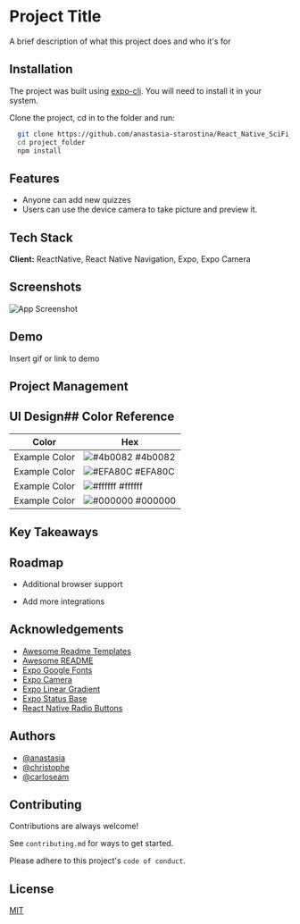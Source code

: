 # Project Title

A brief description of what this project does and who it's for

## Installation

The project was built using [expo-cli](https://expo.dev/tools#cli). You will need to install it in your system.

Clone the project, cd in to the folder and run:

```bash
  git clone https://github.com/anastasia-starostina/React_Native_SciFi_App
  cd project_folder
  npm install
```

## Features

- Anyone can add new quizzes
- Users can use the device camera to take picture and preview it.

## Tech Stack

**Client:** ReactNative, React Native Navigation, Expo, Expo Camera

## Screenshots

![App Screenshot](https://via.placeholder.com/468x300?text=App+Screenshot+Here)

## Demo

Insert gif or link to demo

## Project Management

## UI Design## Color Reference

| Color         | Hex                                                              |
| ------------- | ---------------------------------------------------------------- |
| Example Color | ![#4b0082](https://via.placeholder.com/10/4b0082?text=+) #4b0082 |
| Example Color | ![#EFA80C](https://via.placeholder.com/10/EFA80C?text=+) #EFA80C |
| Example Color | ![#ffffff](https://via.placeholder.com/10/ffffff?text=+) #ffffff |
| Example Color | ![#000000](https://via.placeholder.com/10/00b48a?text=+) #000000 |

## Key Takeaways

## Roadmap

- Additional browser support

- Add more integrations

## Acknowledgements

- [Awesome Readme Templates](https://awesomeopensource.com/project/elangosundar/awesome-README-templates)
- [Awesome README](https://github.com/matiassingers/awesome-readme)
- [Expo Google Fonts](https://www.npmjs.com/package/@expo-google-fonts/dev)
- [Expo Camera](https://www.npmjs.com/package/expo-camera)
- [Expo Linear Gradient](https://www.npmjs.com/package/expo-linear-gradient)
- [Expo Status Base](https://www.npmjs.com/package/expo-status-bar)
- [React Native Radio Buttons](https://www.npmjs.com/package/react-native-radio-buttons-group)

## Authors

- [@anastasia](https://www.github.com/anastasia-starostina)
- [@christophe](https://www.github.com/St0neofFr33dom)
- [@carloseam](https://www.github.com/carloseam)

## Contributing

Contributions are always welcome!

See `contributing.md` for ways to get started.

Please adhere to this project's `code of conduct`.

## License

[MIT](https://choosealicense.com/licenses/mit/)
